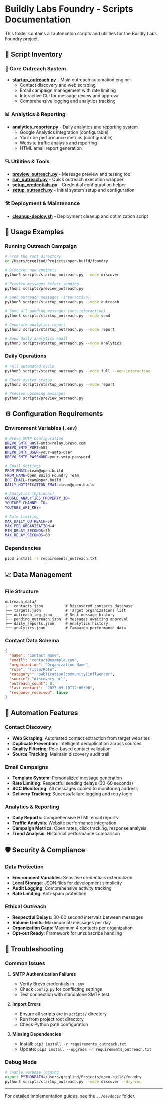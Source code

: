 # Buildly Labs Foundry - Scripts Documentation

This folder contains all automation scripts and utilities for the Buildly Labs Foundry project.

## 📁 Script Inventory

### 🚀 Core Outreach System
- **[startup_outreach.py](startup_outreach.py)** - Main outreach automation engine
  - Contact discovery and web scraping
  - Email campaign management with rate limiting
  - Interactive CLI for message review and approval
  - Comprehensive logging and analytics tracking

### 📊 Analytics & Reporting
- **[analytics_reporter.py](analytics_reporter.py)** - Daily analytics and reporting system
  - Google Analytics integration (configurable)
  - YouTube performance metrics (configurable)
  - Website traffic analysis and reporting
  - HTML email report generation

### 🔍 Utilities & Tools
- **[preview_outreach.py](preview_outreach.py)** - Message preview and testing tool
- **[run_outreach.py](run_outreach.py)** - Quick outreach execution wrapper
- **[setup_credentials.py](setup_credentials.py)** - Credential configuration helper
- **[setup_outreach.py](setup_outreach.py)** - Initial system setup and configuration

### 🛠️ Deployment & Maintenance
- **[cleanup-deploy.sh](cleanup-deploy.sh)** - Deployment cleanup and optimization script

## 🎯 Usage Examples

### Running Outreach Campaign
```bash
# From the root directory
cd /Users/greglind/Projects/open-build/foundry

# Discover new contacts
python3 scripts/startup_outreach.py --mode discover

# Preview messages before sending
python3 scripts/preview_outreach.py

# Send outreach messages (interactive)
python3 scripts/startup_outreach.py --mode outreach

# Send all pending messages (non-interactive)
python3 scripts/startup_outreach.py --mode send

# Generate analytics report
python3 scripts/startup_outreach.py --mode report

# Send daily analytics email
python3 scripts/startup_outreach.py --mode analytics
```

### Daily Operations
```bash
# Full automated cycle
python3 scripts/startup_outreach.py --mode full --non-interactive

# Check system status
python3 scripts/startup_outreach.py --mode report

# Preview upcoming messages
python3 scripts/preview_outreach.py
```

## ⚙️ Configuration Requirements

### Environment Variables (`.env`)
```bash
# Brevo SMTP Configuration
BREVO_SMTP_HOST=smtp-relay.brevo.com
BREVO_SMTP_PORT=587
BREVO_SMTP_USER=your-smtp-user
BREVO_SMTP_PASSWORD=your-smtp-password

# Email Settings
FROM_EMAIL=team@open.build
FROM_NAME=Open Build Foundry Team
BCC_EMAIL=team@open.build
DAILY_NOTIFICATION_EMAIL=team@open.build

# Analytics (Optional)
GOOGLE_ANALYTICS_PROPERTY_ID=
YOUTUBE_CHANNEL_ID=
YOUTUBE_API_KEY=

# Rate Limiting
MAX_DAILY_OUTREACH=50
MAX_PER_ORGANIZATION=4
MIN_DELAY_SECONDS=30
MAX_DELAY_SECONDS=60
```

### Dependencies
```bash
pip3 install -r requirements_outreach.txt
```

## 📈 Data Management

### File Structure
```
outreach_data/
├── contacts.json          # Discovered contacts database
├── targets.json           # Target organizations list
├── outreach_log.json      # Sent message history
├── pending_outreach.json  # Messages awaiting approval
├── daily_reports.json     # Analytics history
└── analytics.json         # Campaign performance data
```

### Contact Data Schema
```json
{
  "name": "Contact Name",
  "email": "contact@example.com",
  "organization": "Organization Name",
  "role": "Title/Role",
  "category": "publication|community|influencer",
  "source": "discovery_url",
  "outreach_count": 0,
  "last_contact": "2025-09-10T12:00:00",
  "response_received": false
}
```

## 🔧 Automation Features

### Contact Discovery
- **Web Scraping**: Automated contact extraction from target websites
- **Duplicate Prevention**: Intelligent deduplication across sources
- **Quality Filtering**: Role-based contact validation
- **Source Tracking**: Maintain discovery audit trail

### Email Campaigns
- **Template System**: Personalized message generation
- **Rate Limiting**: Respectful sending delays (30-60 seconds)
- **BCC Monitoring**: All messages copied to monitoring address
- **Delivery Tracking**: Success/failure logging and retry logic

### Analytics & Reporting
- **Daily Reports**: Comprehensive HTML email reports
- **Traffic Analysis**: Website performance integration
- **Campaign Metrics**: Open rates, click tracking, response analysis
- **Trend Analysis**: Historical performance comparison

## 🛡️ Security & Compliance

### Data Protection
- **Environment Variables**: Sensitive credentials externalized
- **Local Storage**: JSON files for development simplicity
- **Audit Logging**: Comprehensive activity tracking
- **Rate Limiting**: Anti-spam protection

### Ethical Outreach
- **Respectful Delays**: 30-60 second intervals between messages
- **Volume Limits**: Maximum 50 messages per day
- **Organization Caps**: Maximum 4 contacts per organization
- **Opt-out Ready**: Framework for unsubscribe handling

## 🚨 Troubleshooting

### Common Issues
1. **SMTP Authentication Failures**
   - Verify Brevo credentials in `.env`
   - Check `config.py` for conflicting settings
   - Test connection with standalone SMTP test

2. **Import Errors**
   - Ensure all scripts are in `scripts/` directory
   - Run from project root directory
   - Check Python path configuration

3. **Missing Dependencies**
   - Install: `pip3 install -r requirements_outreach.txt`
   - Update: `pip3 install --upgrade -r requirements_outreach.txt`

### Debug Mode
```bash
# Enable verbose logging
export PYTHONPATH=/Users/greglind/Projects/open-build/foundry
python3 scripts/startup_outreach.py --mode discover --dry-run
```

---

For detailed implementation guides, see the `../devdocs/` folder.
